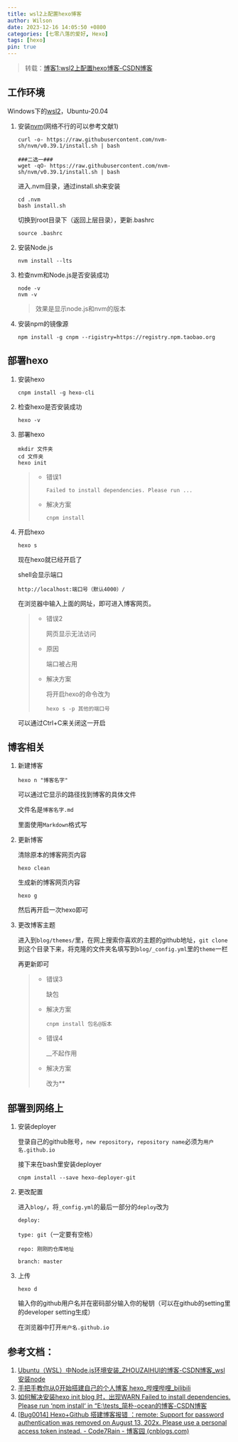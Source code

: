 ```yaml
---
title: wsl2上配置hexo博客
author: Wilson
date: 2023-12-16 14:05:50 +0800
categories: [七零八落的爱好, Hexo]
tags: [hexo]
pin: true
---
```


> 转载：[博客1:wsl2上配置hexo博客-CSDN博客](https://blog.csdn.net/iamtheplayer/article/details/128317770)

## 工作环境

Windows下的[wsl2](https://so.csdn.net/so/search?q=wsl2&spm=1001.2101.3001.7020)，Ubuntu-20.04

1. 安装[nvm](https://so.csdn.net/so/search?q=nvm&spm=1001.2101.3001.7020)(网络不行的可以参考文献1)

    ```
    curl -o- https://raw.githubusercontent.com/nvm-sh/nvm/v0.39.1/install.sh | bash
    
    ###二选一###
    wget -qO- https://raw.githubusercontent.com/nvm-sh/nvm/v0.39.1/install.sh | bash
    ```

    进入.nvm目录，通过install.sh来安装

    ```
    cd .nvm
    bash install.sh
    ```

    切换到root目录下（返回上层目录），更新.bashrc

    ```
    source .bashrc
    ```

2. 安装Node.js

    ```
    nvm install --lts
    ```

3. 检查nvm和Node.js是否安装成功

    ```
    node -v
    nvm -v
    ```

    > 效果是显示node.js和nvm的版本

4. 安装npm的镜像源

    ```
    npm install -g cnpm --rigistry=https://registry.npm.taobao.org
    ```

## 部署hexo
1. 安装hexo
    ```
    cnpm install -g hexo-cli
    ```

6. 检查hexo是否安装成功

    ```
    hexo -v
    ```

7. 部署hexo

    ```
    mkdir 文件夹
    cd 文件夹
    hexo init
    ```

    > - 错误1
    >
    >   `Failed to install dependencies. Please run ...`
    >
    > - 解决方案
    >
    >   `cnpm install`
    
8. 开启hexo

    ```
    hexo s
    ```

    现在hexo就已经开启了

    shell会显示端口

    ```
    http://localhost:端口号（默认4000）/
    ```

    在浏览器中输入上面的网址，即可进入博客网页。

    > - 错误2
    >
    >   网页显示无法访问
    >
    > - 原因
    >
    >   端口被占用
    >
    > - 解决方案
    >
    >   将开启hexo的命令改为
    >
    >   `hexo s -p 其他的端口号`
    >
    
    可以通过Ctrl+C来关闭这一开启

## 博客相关
1. 新建博客

    ```
    hexo n "博客名字"
    ```

    可以通过它显示的路径找到博客的具体文件

    文件名是`博客名字.md`

    里面使用`Markdown`格式写

2. 更新博客

    清除原本的博客网页内容

    ```
    hexo clean
    ```

    生成新的博客网页内容

    ```
    hexo g
    ```

    然后再开启一次hexo即可

3. 更改博客主题

    进入到`blog/themes/`里，在网上搜索你喜欢的主题的github地址，`git clone`到这个目录下来，将克隆的文件夹名填写到`blog/_config.yml`里的`theme`一栏

    再更新即可

    > - 错误3
    >
    >   缺包
    >
    > - 解决方案
    >
    >   `cnpm install 包名@版本`
    >
    > - 错误4
    >
    >   __不起作用
    >
    > - 解决方案
    >
    >   改为**

## 部署到网络上

1. 安装deployer

   登录自己的github账号，`new repository`，`repository name`必须为`用户名.github.io`

   接下来在bash里安装deployer

   `cnpm install --save hexo-deployer-git`

2. 更改配置

   进入`blog/`，将`_config.yml`的最后一部分的`deploy`改为

   `deploy:`

   `type: git`（一定要有空格）

   `repo: 刚刚的仓库地址`

   `branch: master`

3. 上传

   `hexo d`

   输入你的github用户名并在密码部分输入你的秘钥（可以在github的setting里的developer setting生成）

   在浏览器中打开`用户名.github.io`

## 参考文档：

1. [Ubuntu（WSL）中Node.js环境安装_ZHOUZAIHUI的博客-CSDN博客_wsl 安装node](https://blog.csdn.net/gandongusa/article/details/123010941)
2. [手把手教你从0开始搭建自己的个人博客 hexo_哔哩哔哩_bilibili](https://www.bilibili.com/video/BV1Yb411a7ty/?vd_source=92b6f4a65908f6aa7ab090b39f23b212)
3. [如何解决安装hexo init blog 时，出现WARN Failed to install dependencies. Please run ‘npm install‘ in “E:\tests_简朴-ocean的博客-CSDN博客](https://blog.csdn.net/weixin_44237337/article/details/119994618)
4. [[Bug0014\] Hexo+Github 搭建博客报错 ：remote: Support for password authentication was removed on August 13, 202x. Please use a personal access token instead. - Code7Rain - 博客园 (cnblogs.com)](https://www.cnblogs.com/Code-Rain/p/16357616.html)
